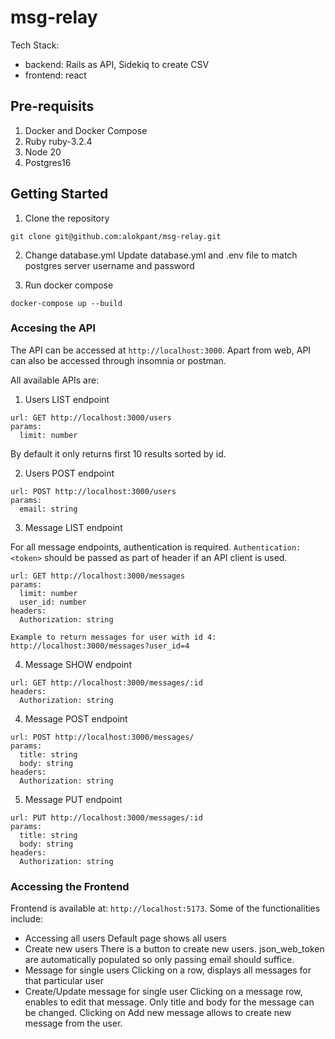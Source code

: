 # msg-relay
Tech Stack:
- backend: Rails as API, Sidekiq to create CSV
- frontend: react

## Pre-requisits

1. Docker and Docker Compose
2. Ruby ruby-3.2.4
3. Node 20
4. Postgres16

## Getting Started

1. Clone the repository 

```
git clone git@github.com:alokpant/msg-relay.git
```

2. Change database.yml
Update database.yml and .env file to match postgres server username and password

3. Run docker compose
```
docker-compose up --build
```

### Accesing the API

The API can be accessed at `http://localhost:3000`.
Apart from web, API can also be accessed through insomnia or postman.

All available APIs are:

1. Users LIST endpoint
```
url: GET http://localhost:3000/users
params:
  limit: number
```
By default it only returns first 10 results sorted by id.

2. Users POST endpoint
```
url: POST http://localhost:3000/users
params: 
  email: string
```

3. Message LIST endpoint

For all message endpoints, authentication is required.
`Authentication: <token>` should be passed as part of header if an API client is used.

```
url: GET http://localhost:3000/messages
params:
  limit: number
  user_id: number
headers:
  Authorization: string

Example to return messages for user with id 4:
http://localhost:3000/messages?user_id=4
```

4. Message SHOW endpoint

```
url: GET http://localhost:3000/messages/:id
headers:
  Authorization: string
```

4. Message POST endpoint

```
url: POST http://localhost:3000/messages/
params:
  title: string
  body: string
headers:
  Authorization: string
```

5. Message PUT endpoint

```
url: PUT http://localhost:3000/messages/:id
params:
  title: string
  body: string
headers:
  Authorization: string
```

### Accessing the Frontend

Frontend is available at: `http://localhost:5173`. Some of the functionalities include:
- Accessing all users
Default page shows all users
- Create new users
There is a button to create new users. json_web_token are automatically populated so only passing email should suffice.
- Message for single users
Clicking on a row, displays all messages for that particular user
- Create/Update message for single user
Clicking on a message row, enables to edit that message. Only title and body for the message can be changed.
Clicking on Add new message allows to create new message from the user.
